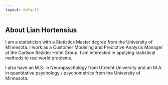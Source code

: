 ```yaml
---
layout: default
---
```

## About Lian Hortensius

I am a statistician with a Statistics Master degree from the University of Minnesota. I work as a Customer Modeling and Predictive Analysis Manager at the Carlson Rezidor Hotel Group. I am interested in applying statistical methods to real world problems.

I also have an M.S. in Neuropsychology from Utrecht University and an M.A. in quantitative psychology / psychometrics from the University of Minnesota.
